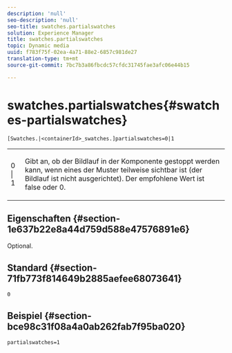 ```yaml
---
description: 'null'
seo-description: 'null'
seo-title: swatches.partialswatches
solution: Experience Manager
title: swatches.partialswatches
topic: Dynamic media
uuid: f783f75f-02ea-4a71-88e2-6857c981de27
translation-type: tm+mt
source-git-commit: 7bc7b3a86fbcdc57cfdc31745fae3afc06e44b15

---
```



# swatches.partialswatches{#swatches-partialswatches}

`[Swatches.|<containerId>_swatches.]partialswatches=0|1`

<table id="table_4B8CEC134277403A840A050BD8C8CE2B"> 
 <tbody> 
  <tr> 
   <td> <p> <span class="codeph"> 0 | 1</span> </p> </td> 
   <td> <p> Gibt an, ob der Bildlauf in der Komponente gestoppt werden kann, wenn eines der Muster teilweise sichtbar ist (der Bildlauf ist nicht ausgerichtet). Der empfohlene Wert ist <span class="codeph"> false</span> oder <span class="codeph"> 0</span>. </p> </td> 
  </tr> 
 </tbody> 
</table>

## Eigenschaften {#section-1e637b22e8a44d759d588e47576891e6}

Optional.

## Standard {#section-71fb773f814649b2885aefee68073641}

`0`

## Beispiel {#section-bce98c31f08a4a0ab262fab7f95ba020}

`partialswatches=1`
